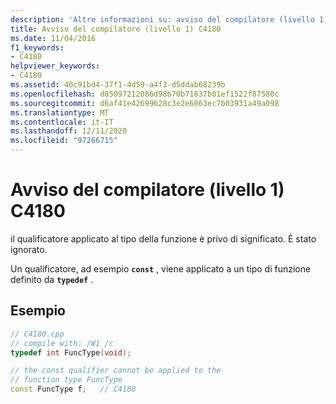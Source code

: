 ```yaml
---
description: 'Altre informazioni su: avviso del compilatore (livello 1) C4180'
title: Avviso del compilatore (livello 1) C4180
ms.date: 11/04/2016
f1_keywords:
- C4180
helpviewer_keywords:
- C4180
ms.assetid: 40c91bd4-37f1-4d59-a4f3-d5ddab68239b
ms.openlocfilehash: d85097212086d98b70b71837b01ef1522f87580c
ms.sourcegitcommit: d6af41e42699628c3e2e6063ec7b03931a49a098
ms.translationtype: MT
ms.contentlocale: it-IT
ms.lasthandoff: 12/11/2020
ms.locfileid: "97266715"
---
```

# <a name="compiler-warning-level-1-c4180"></a>Avviso del compilatore (livello 1) C4180

il qualificatore applicato al tipo della funzione è privo di significato. È stato ignorato.

Un qualificatore, ad esempio **`const`** , viene applicato a un tipo di funzione definito da **`typedef`** .

## <a name="example"></a>Esempio

```cpp
// C4180.cpp
// compile with: /W1 /c
typedef int FuncType(void);

// the const qualifier cannot be applied to the
// function type FuncType
const FuncType f;   // C4180
```
